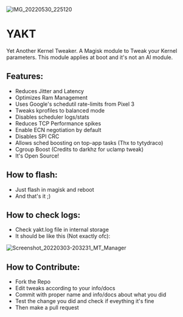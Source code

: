 ![IMG_20220530_225120](https://user-images.githubusercontent.com/67799176/171062389-24c1c096-f991-449f-b962-45f145b95355.jpg)
# YAKT
Yet Another Kernel Tweaker. A Magisk module to Tweak your Kernel parameters. This module applies at boot and it's not an AI module.

## Features:
- Reduces Jitter and Latency
- Optimizes Ram Management
- Uses Google's schedutil rate-limits from Pixel 3
- Tweaks kprofiles to balanced mode
- Disables scheduler logs/stats
- Reduces TCP Performance spikes
- Enable ECN negotiation by default
- Disables SPI CRC
- Allows sched boosting on top-app tasks (Thx to tytydraco)
- Cgroup Boost (Credits to darkhz for uclamp tweak)
- It's Open Source!

## How to flash:
- Just flash in magisk and reboot
- And that's it ;)

## How to check logs:
- Check yakt.log file in internal storage
- It should be like this (Not exactly ofc):

![Screenshot_20220303-203231_MT_Manager](https://user-images.githubusercontent.com/67799176/156649692-527751b0-05cb-4914-894e-c1686d58028c.png)

## How to Contribute:
- Fork the Repo
- Edit tweaks according to your info/docs
- Commit with proper name and info/docs about what you did
- Test the change you did and check if eveything it's fine
- Then make a pull request
